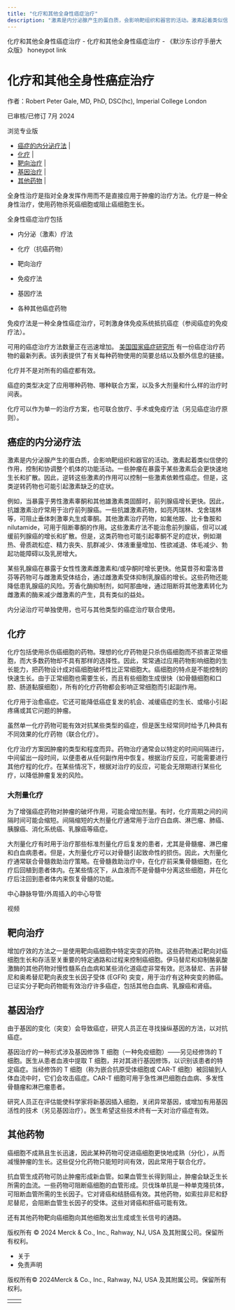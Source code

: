 ```yaml
---
title: "化疗和其他全身性癌症治疗"
description: "激素是内分泌腺产生的蛋白质，会影响靶组织和器官的活动。激素起着类似信使的作用，控制和协调整个机体的功能活动。一些肿瘤在暴露于某些激素后会更快速地生长和扩散。因此，逆转这些激素的作用可以控制一些激素依赖性癌症。但是，这类逆转药物也可能引起激素缺乏的症状。"
---
```


﻿化疗和其他全身性癌症治疗 \- 化疗和其他全身性癌症治疗 \- 《默沙东诊疗手册大众版》 honeypot link

# 化疗和其他全身性癌症治疗

作者：Robert Peter Gale, MD, PhD, DSC(hc), Imperial College London

已审核/已修订 7月 2024

浏览专业版

- [癌症的内分泌疗法](#癌症的内分泌疗法_v92048035_zh) \|
- [化疗](#化疗_v92048055_zh) \|
- [靶向治疗](#靶向治疗_v92048067_zh) \|
- [基因治疗](#基因治疗_v92048071_zh) \|
- [其他药物](#其他药物_v92048079_zh) \|

全身性治疗是指对全身发挥作用而不是直接应用于肿瘤的治疗方法。化疗是一种全身性治疗，使用药物杀死癌细胞或阻止癌细胞生长。

全身性癌症治疗包括

- 内分泌（激素）疗法

- 化疗（抗癌药物）

- 靶向治疗

- 免疫疗法

- 基因疗法

- 各种其他癌症药物


免疫疗法是一种全身性癌症治疗，可刺激身体免疫系统抵抗癌症（参阅癌症的免疫疗法）。

可用的癌症治疗方法数量正在迅速增加。 [美国国家癌症研究所](https://www.cancer.gov/about-cancer/treatment/drugs) 有一份癌症治疗药物的最新列表。该列表提供了有关每种药物使用的简要总结以及额外信息的链接。

化疗并不是对所有的癌症都有效。

癌症的类型决定了应用哪种药物、哪种联合方案，以及多大剂量和什么样的治疗时间表。

化疗可以作为单一的治疗方案，也可联合放疗、手术或免疫疗法（另见癌症治疗原则）。

## 癌症的内分泌疗法

激素是内分泌腺产生的蛋白质，会影响靶组织和器官的活动。激素起着类似信使的作用，控制和协调整个机体的功能活动。一些肿瘤在暴露于某些激素后会更快速地生长和扩散。因此，逆转这些激素的作用可以控制一些激素依赖性癌症。但是，这类逆转药物也可能引起激素缺乏的症状。

例如，当暴露于男性激素睾酮和其他雄激素类固醇时，前列腺癌增长更快。因此，抗雄激素治疗常用于治疗前列腺癌。一些抗雄激素药物，如亮丙瑞林、戈舍瑞林等，可阻止垂体刺激睾丸生成睾酮。其他激素治疗药物，如氟他胺、比卡鲁胺和 nilutamide，可用于阻断睾酮的作用。这些激素疗法不能治愈前列腺癌，但可以减缓前列腺癌的增长和扩散。但是，这类药物也可能引起睾酮不足的症状，例如潮热、骨质疏松症、精力丧失、肌群减少、体液重量增加、性欲减退、体毛减少、勃起功能障碍以及乳房增大。

某些乳腺癌在暴露于女性性激素雌激素和/或孕酮时增长更快。他莫昔芬和雷洛昔芬等药物可与雌激素受体结合，通过雌激素受体抑制乳腺癌的增长。这些药物还能降低患乳腺癌的风险。芳香化酶抑制剂，如阿那曲唑，通过阻断将其他激素转化为雌激素的酶来减少雌激素的产生，具有类似的益处。

内分泌治疗可单独使用，也可与其他类型的癌症治疗联合使用。

## 化疗

化疗包括使用杀伤癌细胞的药物。理想的化疗药物是只杀伤癌细胞而不损害正常细胞，而大多数药物却不具有那样的选择性。因此，常常通过应用药物影响细胞的生长能力，把药物设计成对癌细胞破坏性比正常细胞大。癌细胞的特点是不能控制的快速生长。由于正常细胞也需要生长，而且有些细胞生成很快（如骨髓细胞和口腔、肠道黏膜细胞），所有的化疗药物都会影响正常细胞而引起副作用。

化疗用于治愈癌症。它还可能降低癌症复发的机会、减缓癌症的生长、或缩小引起疼痛或其它问题的肿瘤。

虽然单一化疗药物可能有效对抗某些类型的癌症，但是医生经常同时给予几种具有不同效果的化疗药物（联合化疗）。

化疗治疗方案因肿瘤的类型和程度而异。药物治疗通常会以特定的时间间隔进行，中间留出一段时间，以便患者从任何副作用中恢复。根据治疗反应，可能需要进行其他疗程的化疗。在某些情况下，根据对治疗的反应，可能会无限期进行某些化疗，以降低肿瘤复发的风险。

### 大剂量化疗

为了增强癌症药物对肿瘤的破坏作用，可能会增加剂量。有时，化疗周期之间的间隔时间可能会缩短。间隔缩短的大剂量化疗通常用于治疗白血病、淋巴瘤、肺癌、胰腺癌、消化系统癌、乳腺癌等癌症。

大剂量化疗有时用于治疗那些标准剂量化疗后复发的患者，尤其是骨髓瘤、淋巴瘤和白血病患者。但是，大剂量化疗可以对骨髓引起致命性的损伤。因此，大剂量化疗通常联合骨髓救助治疗策略。在骨髓救助治疗中，在化疗前采集骨髓细胞，在化疗后回植到患者体内。在某些情况下，从血液而不是骨髓中分离这些细胞，并在化疗后注回到患者体内来恢复骨髓的功能。

中心静脉导管/外周插入的中心导管



视频

## 靶向治疗

增加疗效的方法之一是使用靶向癌细胞中特定突变的药物。这些药物通过靶向对癌细胞生长和存活至关重要的特定通路和过程来控制癌细胞。伊马替尼和抑制酪氨酸激酶的其他药物对慢性髓系白血病和某些消化道癌症非常有效。厄洛替尼、吉非替尼和奥希替尼靶向表皮生长因子受体 (EGFR) 突变，用于治疗有这种突变的肺癌。已证实分子靶向药物能有效治疗许多癌症，包括其他白血病、乳腺癌和肾癌。

## 基因治疗

由于基因的变化（突变）会导致癌症，研究人员正在寻找操纵基因的方法，以对抗癌症。

基因治疗的一种形式涉及基因修饰 T 细胞（一种免疫细胞）——另见经修饰的 T 细胞。医生从患者血液中提取 T 细胞，并对其进行基因修饰，以识别该患者的特定癌症。当经修饰的 T 细胞（称为嵌合抗原受体细胞或 CAR-T 细胞）被回输到人体血流中时，它们会攻击癌症。CAR-T 细胞可用于急性淋巴细胞白血病、多发性骨髓瘤和淋巴瘤患者。

研究人员正在评估能使科学家将新基因插入细胞，关闭异常基因，或增加有用基因活性的技术（另见基因治疗）。医生希望这些技术终有一天对治疗癌症有效。

## 其他药物

癌细胞不成熟且生长迅速，因此某种药物可促进癌细胞更快地成熟（分化），从而减慢肿瘤的生长。这些促分化药物只能短时间有效，因此常用于联合化疗。

抗血管生成药物可防止肿瘤形成新血管。如果血管生长得到阻止，肿瘤会缺乏生长所需的血流。一些药物可阻断癌细胞的血管形成。贝伐珠单抗是一种单克隆抗体，可阻断血管所需的生长因子。它对肾癌和结肠癌有效。其他药物，如索拉非尼和舒尼替尼，会阻断血管生长因子的受体。这些对肾癌和肝癌可能有效。

还有其他药物靶向癌细胞向其他细胞发出生成或生长信号的通路。



版权所有 © 2024
Merck & Co., Inc., Rahway, NJ, USA 及其附属公司。保留所有权利。

- 关于
- 免责声明

版权所有© 2024Merck & Co., Inc., Rahway, NJ, USA 及其附属公司。保留所有权利。

|     |     |
| --- | --- |
|  |  |